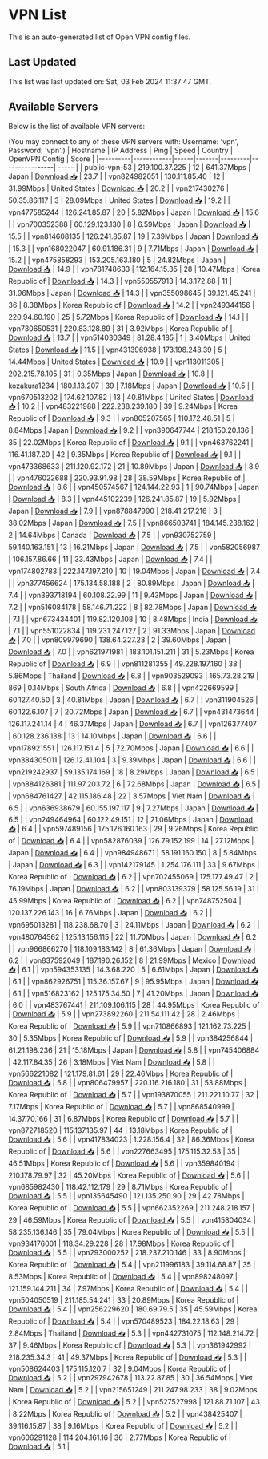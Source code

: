 # VPN List

This is an auto-generated list of Open VPN config files.

## Last Updated

This list was last updated on: Sat, 03 Feb 2024 11:37:47 GMT.

## Available Servers

Below is the list of available VPN servers:

(You may connect to any of these VPN servers with: Username: 'vpn', Password: 'vpn'.)
| Hostname | IP Address | Ping | Speed | Country | OpenVPN Config | Score |
|----------|------------|------|-------|---------|----------------| ----- |
| public-vpn-53 | 219.100.37.225 | 12 | 641.37Mbps | Japan | [Download 📥](./configs/server_0_JP.ovpn) | 23.7 |
| vpn824982051 | 130.111.85.40 | 12 | 31.99Mbps | United States | [Download 📥](./configs/server_1_US.ovpn) | 20.2 |
| vpn217430276 | 50.35.86.117 | 3 | 28.09Mbps | United States | [Download 📥](./configs/server_2_US.ovpn) | 19.2 |
| vpn477585244 | 126.241.85.87 | 20 | 5.82Mbps | Japan | [Download 📥](./configs/server_3_JP.ovpn) | 15.6 |
| vpn700352388 | 60.129.123.130 | 8 | 6.59Mbps | Japan | [Download 📥](./configs/server_4_JP.ovpn) | 15.5 |
| vpn814608135 | 126.241.85.87 | 19 | 7.39Mbps | Japan | [Download 📥](./configs/server_5_JP.ovpn) | 15.3 |
| vpn168022047 | 60.91.186.31 | 9 | 7.71Mbps | Japan | [Download 📥](./configs/server_6_JP.ovpn) | 15.2 |
| vpn475858293 | 153.205.163.180 | 5 | 24.82Mbps | Japan | [Download 📥](./configs/server_7_JP.ovpn) | 14.9 |
| vpn781748633 | 112.164.15.35 | 28 | 10.47Mbps | Korea Republic of | [Download 📥](./configs/server_8_KR.ovpn) | 14.3 |
| vpn550557913 | 14.3.172.88 | 11 | 31.96Mbps | Japan | [Download 📥](./configs/server_9_JP.ovpn) | 14.3 |
| vpn355098645 | 39.121.45.241 | 36 | 8.38Mbps | Korea Republic of | [Download 📥](./configs/server_10_KR.ovpn) | 14.2 |
| vpn249344156 | 220.94.60.190 | 25 | 5.72Mbps | Korea Republic of | [Download 📥](./configs/server_11_KR.ovpn) | 14.1 |
| vpn730650531 | 220.83.128.89 | 31 | 3.92Mbps | Korea Republic of | [Download 📥](./configs/server_12_KR.ovpn) | 13.7 |
| vpn514030349 | 81.28.4.185 | 1 | 3.40Mbps | United States | [Download 📥](./configs/server_13_US.ovpn) | 11.5 |
| vpn431396938 | 173.198.248.39 | 5 | 14.44Mbps | United States | [Download 📥](./configs/server_14_US.ovpn) | 10.9 |
| vpn113011305 | 202.215.78.105 | 31 | 0.35Mbps | Japan | [Download 📥](./configs/server_15_JP.ovpn) | 10.8 |
| kozakura1234 | 180.1.13.207 | 39 | 7.18Mbps | Japan | [Download 📥](./configs/server_16_JP.ovpn) | 10.5 |
| vpn670513202 | 174.62.107.82 | 13 | 40.81Mbps | United States | [Download 📥](./configs/server_17_US.ovpn) | 10.2 |
| vpn483221988 | 222.238.239.180 | 39 | 9.24Mbps | Korea Republic of | [Download 📥](./configs/server_18_KR.ovpn) | 9.3 |
| vpn805207565 | 110.172.48.51 | 5 | 8.84Mbps | Japan | [Download 📥](./configs/server_19_JP.ovpn) | 9.2 |
| vpn390647744 | 218.150.20.136 | 35 | 22.02Mbps | Korea Republic of | [Download 📥](./configs/server_20_KR.ovpn) | 9.1 |
| vpn463762241 | 116.41.187.20 | 42 | 9.35Mbps | Korea Republic of | [Download 📥](./configs/server_21_KR.ovpn) | 9.1 |
| vpn473368633 | 211.120.92.172 | 21 | 10.89Mbps | Japan | [Download 📥](./configs/server_22_JP.ovpn) | 8.9 |
| vpn476022688 | 220.93.91.98 | 28 | 38.59Mbps | Korea Republic of | [Download 📥](./configs/server_23_KR.ovpn) | 8.6 |
| vpn450574567 | 124.144.22.93 | 1 | 90.74Mbps | Japan | [Download 📥](./configs/server_24_JP.ovpn) | 8.3 |
| vpn445102239 | 126.241.85.87 | 19 | 5.92Mbps | Japan | [Download 📥](./configs/server_25_JP.ovpn) | 7.9 |
| vpn878847990 | 218.41.217.216 | 3 | 38.02Mbps | Japan | [Download 📥](./configs/server_26_JP.ovpn) | 7.5 |
| vpn866503741 | 184.145.238.162 | 2 | 14.64Mbps | Canada | [Download 📥](./configs/server_27_CA.ovpn) | 7.5 |
| vpn930752759 | 59.140.163.151 | 13 | 16.21Mbps | Japan | [Download 📥](./configs/server_28_JP.ovpn) | 7.5 |
| vpn582056987 | 106.157.86.66 | 11 | 33.43Mbps | Japan | [Download 📥](./configs/server_29_JP.ovpn) | 7.4 |
| vpn174802783 | 222.147.197.210 | 10 | 19.04Mbps | Japan | [Download 📥](./configs/server_30_JP.ovpn) | 7.4 |
| vpn377456624 | 175.134.58.188 | 2 | 80.89Mbps | Japan | [Download 📥](./configs/server_31_JP.ovpn) | 7.4 |
| vpn393718194 | 60.108.22.99 | 11 | 9.43Mbps | Japan | [Download 📥](./configs/server_32_JP.ovpn) | 7.2 |
| vpn516084178 | 58.146.71.222 | 8 | 82.78Mbps | Japan | [Download 📥](./configs/server_33_JP.ovpn) | 7.1 |
| vpn673434401 | 119.82.120.108 | 10 | 8.48Mbps | India | [Download 📥](./configs/server_34_IN.ovpn) | 7.1 |
| vpn551022834 | 119.231.247.127 | 2 | 91.33Mbps | Japan | [Download 📥](./configs/server_35_JP.ovpn) | 7.0 |
| vpn809979690 | 138.64.227.23 | 2 | 39.60Mbps | Japan | [Download 📥](./configs/server_36_JP.ovpn) | 7.0 |
| vpn621971981 | 183.101.151.211 | 31 | 5.23Mbps | Korea Republic of | [Download 📥](./configs/server_37_KR.ovpn) | 6.9 |
| vpn811281355 | 49.228.197.160 | 38 | 5.86Mbps | Thailand | [Download 📥](./configs/server_38_TH.ovpn) | 6.8 |
| vpn903529093 | 165.73.28.219 | 869 | 0.14Mbps | South Africa | [Download 📥](./configs/server_39_ZA.ovpn) | 6.8 |
| vpn422669599 | 60.127.40.50 | 3 | 40.81Mbps | Japan | [Download 📥](./configs/server_40_JP.ovpn) | 6.7 |
| vpn311904526 | 60.122.6.107 | 7 | 20.72Mbps | Japan | [Download 📥](./configs/server_41_JP.ovpn) | 6.7 |
| vpn431473644 | 126.117.241.14 | 4 | 46.37Mbps | Japan | [Download 📥](./configs/server_42_JP.ovpn) | 6.7 |
| vpn126377407 | 60.128.236.138 | 13 | 14.10Mbps | Japan | [Download 📥](./configs/server_43_JP.ovpn) | 6.6 |
| vpn178921551 | 126.117.151.4 | 5 | 72.70Mbps | Japan | [Download 📥](./configs/server_44_JP.ovpn) | 6.6 |
| vpn384305011 | 126.12.41.104 | 3 | 9.39Mbps | Japan | [Download 📥](./configs/server_45_JP.ovpn) | 6.6 |
| vpn219242937 | 59.135.174.169 | 18 | 8.29Mbps | Japan | [Download 📥](./configs/server_46_JP.ovpn) | 6.5 |
| vpn884126381 | 111.97.203.72 | 6 | 72.68Mbps | Japan | [Download 📥](./configs/server_47_JP.ovpn) | 6.5 |
| vpn684761427 | 42.115.186.48 | 22 | 3.57Mbps | Viet Nam | [Download 📥](./configs/server_48_VN.ovpn) | 6.5 |
| vpn636938679 | 60.155.197.117 | 9 | 7.27Mbps | Japan | [Download 📥](./configs/server_49_JP.ovpn) | 6.5 |
| vpn249464964 | 60.122.49.151 | 12 | 21.06Mbps | Japan | [Download 📥](./configs/server_50_JP.ovpn) | 6.4 |
| vpn597489156 | 175.126.160.163 | 29 | 9.26Mbps | Korea Republic of | [Download 📥](./configs/server_51_KR.ovpn) | 6.4 |
| vpn582876039 | 126.79.152.199 | 14 | 27.12Mbps | Japan | [Download 📥](./configs/server_52_JP.ovpn) | 6.4 |
| vpn984948671 | 58.191.160.150 | 8 | 5.84Mbps | Japan | [Download 📥](./configs/server_53_JP.ovpn) | 6.3 |
| vpn142179145 | 1.254.176.111 | 33 | 9.67Mbps | Korea Republic of | [Download 📥](./configs/server_54_KR.ovpn) | 6.2 |
| vpn702455069 | 175.177.49.47 | 2 | 76.19Mbps | Japan | [Download 📥](./configs/server_55_JP.ovpn) | 6.2 |
| vpn803139379 | 58.125.56.19 | 31 | 45.99Mbps | Korea Republic of | [Download 📥](./configs/server_56_KR.ovpn) | 6.2 |
| vpn748752504 | 120.137.226.143 | 16 | 6.76Mbps | Japan | [Download 📥](./configs/server_57_JP.ovpn) | 6.2 |
| vpn695013281 | 118.238.68.70 | 3 | 24.11Mbps | Japan | [Download 📥](./configs/server_58_JP.ovpn) | 6.2 |
| vpn480764562 | 125.13.156.115 | 22 | 11.70Mbps | Japan | [Download 📥](./configs/server_59_JP.ovpn) | 6.2 |
| vpn966866270 | 118.109.183.142 | 8 | 61.36Mbps | Japan | [Download 📥](./configs/server_60_JP.ovpn) | 6.2 |
| vpn837592049 | 187.190.26.152 | 8 | 21.99Mbps | Mexico | [Download 📥](./configs/server_61_MX.ovpn) | 6.1 |
| vpn594353135 | 14.3.68.220 | 5 | 6.61Mbps | Japan | [Download 📥](./configs/server_62_JP.ovpn) | 6.1 |
| vpn862926751 | 115.36.157.67 | 9 | 95.95Mbps | Japan | [Download 📥](./configs/server_63_JP.ovpn) | 6.1 |
| vpn516823162 | 125.175.34.50 | 7 | 41.20Mbps | Japan | [Download 📥](./configs/server_64_JP.ovpn) | 6.0 |
| vpn483767441 | 211.109.106.115 | 28 | 44.95Mbps | Korea Republic of | [Download 📥](./configs/server_65_KR.ovpn) | 5.9 |
| vpn273892260 | 211.54.111.42 | 28 | 2.46Mbps | Korea Republic of | [Download 📥](./configs/server_66_KR.ovpn) | 5.9 |
| vpn710866893 | 121.162.73.225 | 30 | 5.35Mbps | Korea Republic of | [Download 📥](./configs/server_67_KR.ovpn) | 5.9 |
| vpn384256844 | 61.21.198.236 | 21 | 15.18Mbps | Japan | [Download 📥](./configs/server_68_JP.ovpn) | 5.8 |
| vpn745406884 | 42.117.84.35 | 26 | 3.18Mbps | Viet Nam | [Download 📥](./configs/server_69_VN.ovpn) | 5.8 |
| vpn566221082 | 121.179.81.61 | 29 | 22.46Mbps | Korea Republic of | [Download 📥](./configs/server_70_KR.ovpn) | 5.8 |
| vpn806479957 | 220.116.216.180 | 31 | 53.88Mbps | Korea Republic of | [Download 📥](./configs/server_71_KR.ovpn) | 5.7 |
| vpn193870055 | 211.221.10.77 | 32 | 7.17Mbps | Korea Republic of | [Download 📥](./configs/server_72_KR.ovpn) | 5.7 |
| vpn868540999 | 14.37.70.166 | 31 | 6.87Mbps | Korea Republic of | [Download 📥](./configs/server_73_KR.ovpn) | 5.7 |
| vpn872718520 | 115.137.135.97 | 44 | 13.18Mbps | Korea Republic of | [Download 📥](./configs/server_74_KR.ovpn) | 5.6 |
| vpn417834023 | 1.228.156.4 | 32 | 86.36Mbps | Korea Republic of | [Download 📥](./configs/server_75_KR.ovpn) | 5.6 |
| vpn227663495 | 175.115.32.53 | 35 | 46.51Mbps | Korea Republic of | [Download 📥](./configs/server_76_KR.ovpn) | 5.6 |
| vpn359840194 | 210.178.79.97 | 32 | 45.20Mbps | Korea Republic of | [Download 📥](./configs/server_77_KR.ovpn) | 5.6 |
| vpn685982430 | 118.42.112.179 | 29 | 8.71Mbps | Korea Republic of | [Download 📥](./configs/server_78_KR.ovpn) | 5.5 |
| vpn135645490 | 121.135.250.90 | 29 | 42.78Mbps | Korea Republic of | [Download 📥](./configs/server_79_KR.ovpn) | 5.5 |
| vpn662352269 | 211.248.218.157 | 29 | 46.59Mbps | Korea Republic of | [Download 📥](./configs/server_80_KR.ovpn) | 5.5 |
| vpn415804034 | 58.235.136.146 | 35 | 79.04Mbps | Korea Republic of | [Download 📥](./configs/server_81_KR.ovpn) | 5.5 |
| vpn934176001 | 118.34.29.228 | 28 | 17.98Mbps | Korea Republic of | [Download 📥](./configs/server_82_KR.ovpn) | 5.5 |
| vpn293000252 | 218.237.210.146 | 33 | 8.90Mbps | Korea Republic of | [Download 📥](./configs/server_83_KR.ovpn) | 5.4 |
| vpn211996183 | 39.114.68.87 | 35 | 8.53Mbps | Korea Republic of | [Download 📥](./configs/server_84_KR.ovpn) | 5.4 |
| vpn898248097 | 121.159.144.211 | 34 | 7.97Mbps | Korea Republic of | [Download 📥](./configs/server_85_KR.ovpn) | 5.4 |
| vpn504050519 | 211.185.54.241 | 33 | 20.89Mbps | Korea Republic of | [Download 📥](./configs/server_86_KR.ovpn) | 5.4 |
| vpn256229620 | 180.69.79.5 | 35 | 45.59Mbps | Korea Republic of | [Download 📥](./configs/server_87_KR.ovpn) | 5.4 |
| vpn570489523 | 184.22.18.63 | 29 | 2.84Mbps | Thailand | [Download 📥](./configs/server_88_TH.ovpn) | 5.3 |
| vpn442731075 | 112.148.214.72 | 37 | 9.46Mbps | Korea Republic of | [Download 📥](./configs/server_89_KR.ovpn) | 5.3 |
| vpn361942992 | 218.235.34.3 | 41 | 49.37Mbps | Korea Republic of | [Download 📥](./configs/server_90_KR.ovpn) | 5.3 |
| vpn508624403 | 175.115.120.7 | 32 | 9.04Mbps | Korea Republic of | [Download 📥](./configs/server_91_KR.ovpn) | 5.2 |
| vpn297942678 | 113.22.87.85 | 30 | 36.54Mbps | Viet Nam | [Download 📥](./configs/server_92_VN.ovpn) | 5.2 |
| vpn215651249 | 211.247.98.233 | 38 | 9.02Mbps | Korea Republic of | [Download 📥](./configs/server_93_KR.ovpn) | 5.2 |
| vpn527527998 | 121.88.71.107 | 43 | 8.22Mbps | Korea Republic of | [Download 📥](./configs/server_94_KR.ovpn) | 5.2 |
| vpn438425407 | 39.116.15.87 | 38 | 9.16Mbps | Korea Republic of | [Download 📥](./configs/server_95_KR.ovpn) | 5.2 |
| vpn606291128 | 114.204.161.16 | 36 | 2.77Mbps | Korea Republic of | [Download 📥](./configs/server_96_KR.ovpn) | 5.1 |
